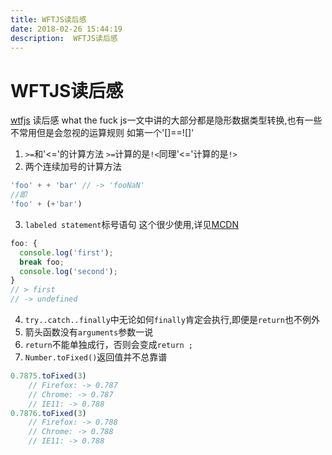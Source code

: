 ```yaml
---
title: WFTJS读后感
date: 2018-02-26 15:44:19  
description:  WFTJS读后感
---
```


# WFTJS读后感

[wtfjs](https://github.com/denysdovhan/wtfjs) 读后感
what the fuck js一文中讲的大部分都是隐形数据类型转换,也有一些不常用但是会忽视的运算规则
如第一个'[]==![]'
1. `>=`和'<='的计算方法
`>=`计算的是`!<`同理'<='计算的是`!>`
2. 两个连续加号的计算方法
```js
'foo' + + 'bar' // -> 'fooNaN'
//即
'foo' + (+'bar')
```
3. `labeled statement`标号语句
这个很少使用,详见[MCDN](https://developer.mozilla.org/en-US/docs/Web/JavaScript/Reference/Statements/label)
```js
foo: {
  console.log('first');
  break foo;
  console.log('second');
}
// > first
// -> undefined
```
4. `try..catch..finally`中无论如何`finally`肯定会执行,即便是`return`也不例外
5. 箭头函数没有`arguments`参数一说
6. `return`不能单独成行，否则会变成`return ;`
7. `Number.toFixed()`返回值并不总靠谱
```js
0.7875.toFixed(3) 
    // Firefox: -> 0.787
    // Chrome: -> 0.787
    // IE11: -> 0.788
0.7876.toFixed(3)
    // Firefox: -> 0.788
    // Chrome: -> 0.788
    // IE11: -> 0.788
```
